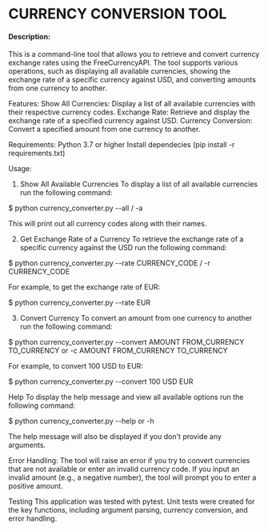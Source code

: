 # CURRENCY CONVERSION TOOL
#### Description:

This is a command-line tool that allows you to retrieve and convert currency exchange rates using the FreeCurrencyAPI.
The tool supports various operations, such as displaying all available currencies, showing the exchange rate of a specific currency against USD,
and converting amounts from one currency to another.

Features:
Show All Currencies: Display a list of all available currencies with their respective currency codes.
Exchange Rate: Retrieve and display the exchange rate of a specified currency against USD.
Currency Conversion: Convert a specified amount from one currency to another.

Requirements:
Python 3.7 or higher
Install dependecies (pip install -r requirements.txt)

Usage:

1. Show All Available Currencies
To display a list of all available currencies run the following command:

$ python currency_converter.py --all / -a

This will print out all currency codes along with their names.

2. Get Exchange Rate of a Currency
To retrieve the exchange rate of a specific currency against the USD run the following command:

$ python currency_converter.py --rate CURRENCY_CODE / -r CURRENCY_CODE

For example, to get the exchange rate of EUR:

$ python currency_converter.py --rate EUR

3. Convert Currency
To convert an amount from one currency to another run the following command:

$ python currency_converter.py --convert AMOUNT FROM_CURRENCY TO_CURRENCY or -c AMOUNT FROM_CURRENCY TO_CURRENCY

For example, to convert 100 USD to EUR:

$ python currency_converter.py --convert 100 USD EUR


Help
To display the help message and view all available options run the following command:

$ python currency_converter.py --help or -h

The help message will also be displayed if you don't provide any arguments.

Error Handling:
The tool will raise an error if you try to convert currencies that are not available or enter an invalid currency code.
If you input an invalid amount (e.g., a negative number), the tool will prompt you to enter a positive amount.

Testing
This application was tested with pytest.
Unit tests were created for the key functions, including argument parsing, currency conversion, and error handling.
